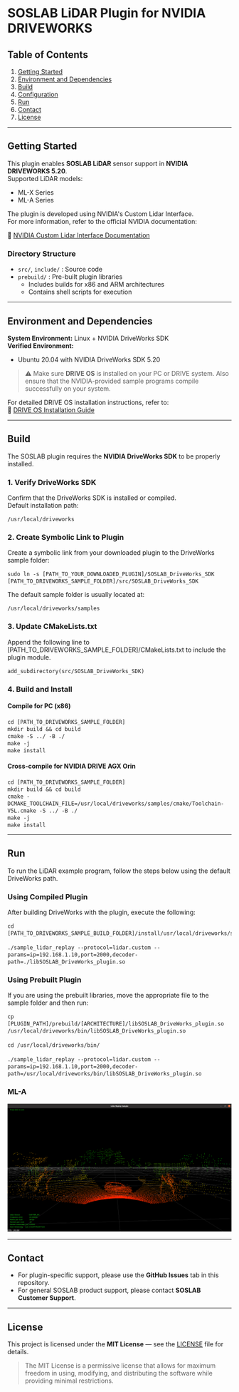 # SOSLAB LiDAR Plugin for NVIDIA DRIVEWORKS

## Table of Contents
1. [Getting Started](#getting-started)
2. [Environment and Dependencies](#environment-and-dependencies)
3. [Build](#build)
4. [Configuration](#configuration)
5. [Run](#run)
6. [Contact](#contact)
7. [License](#license)

---

## Getting Started

This plugin enables **SOSLAB LiDAR** sensor support in **NVIDIA DRIVEWORKS 5.20**.  
Supported LiDAR models:

- ML-X Series
- ML-A Series

The plugin is developed using NVIDIA's Custom Lidar Interface.  
For more information, refer to the official NVIDIA documentation:

🔗 [NVIDIA Custom Lidar Interface Documentation](https://developer.nvidia.com/docs/drive/driveworks/latest/nvsdk_dw_html/sensorplugins_lidarsensor.html)

### Directory Structure

- `src/`, `include/` : Source code
- `prebuild/` : Pre-built plugin libraries
    - Includes builds for x86 and ARM architectures
    - Contains shell scripts for execution

---

## Environment and Dependencies

**System Environment:** Linux + NVIDIA DriveWorks SDK  
**Verified Environment:**
- Ubuntu 20.04 with NVIDIA DriveWorks SDK 5.20

> ⚠️ Make sure **DRIVE OS** is installed on your PC or DRIVE system. Also ensure that the NVIDIA-provided sample programs compile successfully on your system.

For detailed DRIVE OS installation instructions, refer to:  
🔗 [DRIVE OS Installation Guide](https://developer.nvidia.com/docs/drive/drive-os/6.0.10/public/drive-os-linux-installation/index.html)

---

## Build

The SOSLAB plugin requires the **NVIDIA DriveWorks SDK** to be properly installed.

### 1. Verify DriveWorks SDK

Confirm that the DriveWorks SDK is installed or compiled.  
Default installation path:

```
/usr/local/driveworks
```

### 2. Create Symbolic Link to Plugin

Create a symbolic link from your downloaded plugin to the DriveWorks sample folder:

```
sudo ln -s [PATH_TO_YOUR_DOWNLOADED_PLUGIN]/SOSLAB_DriveWorks_SDK [PATH_TO_DRIVEWORKS_SAMPLE_FOLDER]/src/SOSLAB_DriveWorks_SDK
```
The default sample folder is usually located at:

```
/usr/local/driveworks/samples
```

### 3. Update CMakeLists.txt

Append the following line to [PATH_TO_DRIVEWORKS_SAMPLE_FOLDER]/CMakeLists.txt to include the plugin module.

```
add_subdirectory(src/SOSLAB_DriveWorks_SDK)
```

### 4. Build and Install

#### Compile for PC (x86)

```
cd [PATH_TO_DRIVEWORKS_SAMPLE_FOLDER]
mkdir build && cd build
cmake -S ../ -B ./
make -j
make install
```

#### Cross-compile for NVIDIA DRIVE AGX Orin

```
cd [PATH_TO_DRIVEWORKS_SAMPLE_FOLDER]
mkdir build && cd build
cmake -DCMAKE_TOOLCHAIN_FILE=/usr/local/driveworks/samples/cmake/Toolchain-V5L.cmake -S ../ -B ./
make -j
make install
```

---

## Run

To run the LiDAR example program, follow the steps below using the default DriveWorks path.

### Using Compiled Plugin

After building DriveWorks with the plugin, execute the following:

```
cd [PATH_TO_DRIVEWORKS_SAMPLE_BUILD_FOLDER]/install/usr/local/driveworks/samples/bin/

./sample_lidar_replay --protocol=lidar.custom --params=ip=192.168.1.10,port=2000,decoder-path=./libSOSLAB_DriveWorks_plugin.so
```

### Using Prebuilt Plugin

If you are using the prebuilt libraries, move the appropriate file to the sample folder and then run:

```
cp [PLUGIN_PATH]/prebuild/[ARCHITECTURE]/libSOSLAB_DriveWorks_plugin.so /usr/local/driveworks/bin/libSOSLAB_DriveWorks_plugin.so

cd /usr/local/driveworks/bin/

./sample_lidar_replay --protocol=lidar.custom --params=ip=192.168.1.10,port=2000,decoder-path=/usr/local/driveworks/bin/libSOSLAB_DriveWorks_plugin.so
```

### ML-A

![Alt text](./Etc/ML-A_Screenshot.png?raw=true "ML-A LiDAR Image")

---

## Contact

- For plugin-specific support, please use the **GitHub Issues** tab in this repository.
- For general SOSLAB product support, please contact **SOSLAB Customer Support**.

---

## License

This project is licensed under the **MIT License** — see the [LICENSE](LICENSE) file for details.

> The MIT License is a permissive license that allows for maximum freedom in using, modifying, and distributing the software while providing minimal restrictions.
